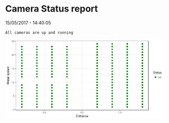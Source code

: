 Camera Status report
================
15/05/2017 - 14:40:05

    All cameras are up and running

![](camreport_files/figure-markdown_github/unnamed-chunk-2-1.png)
